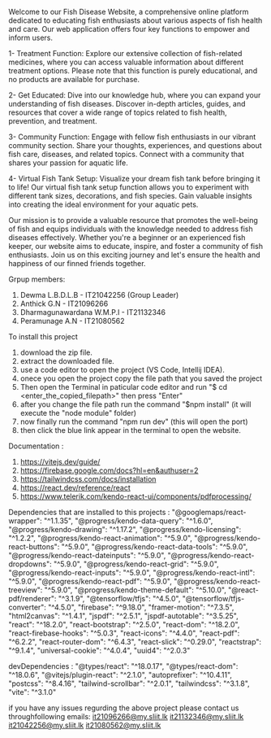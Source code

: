 Welcome to our Fish Disease Website, a comprehensive online platform dedicated to educating fish enthusiasts about various aspects of fish health and care. Our web application offers four key functions to empower and inform users.

1- Treatment Function: Explore our extensive collection of fish-related medicines, where you can access valuable information about different treatment options. Please note that this function is purely educational, and no products are available for purchase.

2- Get Educated: Dive into our knowledge hub, where you can expand your understanding of fish diseases. Discover in-depth articles, guides, and resources that cover a wide range of topics related to fish health, prevention, and treatment.

3- Community Function: Engage with fellow fish enthusiasts in our vibrant community section. Share your thoughts, experiences, and questions about fish care, diseases, and related topics. Connect with a community that shares your passion for aquatic life.

4- Virtual Fish Tank Setup: Visualize your dream fish tank before bringing it to life! Our virtual fish tank setup function allows you to experiment with different tank sizes, decorations, and fish species. Gain valuable insights into creating the ideal environment for your aquatic pets.

Our mission is to provide a valuable resource that promotes the well-being of fish and equips individuals with the knowledge needed to address fish diseases effectively. Whether you're a beginner or an experienced fish keeper, our website aims to educate, inspire, and foster a community of fish enthusiasts. Join us on this exciting journey and let's ensure the health and happiness of our finned friends together.

Grpup members: 
1. Dewma L.B.D.L.B - IT21042256 (Group Leader)
2. Anthick G.N - IT21096266 
3. Dharmagunawardana W.M.P.I - IT21132346
4. Peramunage A.N - IT21080562



To install this project 
1. download the zip file.
2. extract the downloaded file.
3. use a code editor to open the project (VS Code, Intellij IDEA).
4. onece you open the project copy the file path that you saved the project
5. Then open the Terminal in paticular code editor and run "$ cd <enter_the_copied_filepath>" then press "Enter"
6. after you change the file path run the command "$npm install" (it will execute the "node module" folder)
7. now finally run the command "npm run dev" (this will open the port)
8. then click the blue link appear in the terminal to open the website.

Documentation : 
1. https://vitejs.dev/guide/
2. https://firebase.google.com/docs?hl=en&authuser=2
3. https://tailwindcss.com/docs/installation 
4. https://react.dev/reference/react 
5. https://www.telerik.com/kendo-react-ui/components/pdfprocessing/

Dependencies that are installed to this projects : 
    "@googlemaps/react-wrapper": "^1.1.35",
    "@progress/kendo-data-query": "^1.6.0",
    "@progress/kendo-drawing": "^1.17.2",
    "@progress/kendo-licensing": "^1.2.2",
    "@progress/kendo-react-animation": "^5.9.0",
    "@progress/kendo-react-buttons": "^5.9.0",
    "@progress/kendo-react-data-tools": "^5.9.0",
    "@progress/kendo-react-dateinputs": "^5.9.0",
    "@progress/kendo-react-dropdowns": "^5.9.0",
    "@progress/kendo-react-grid": "^5.9.0",
    "@progress/kendo-react-inputs": "^5.9.0",
    "@progress/kendo-react-intl": "^5.9.0",
    "@progress/kendo-react-pdf": "^5.9.0",
    "@progress/kendo-react-treeview": "^5.9.0",
    "@progress/kendo-theme-default": "^5.10.0",
    "@react-pdf/renderer": "^3.1.9",
    "@tensorflow/tfjs": "^4.5.0",
    "@tensorflow/tfjs-converter": "^4.5.0",
    "firebase": "^9.18.0",
    "framer-motion": "^7.3.5",
    "html2canvas": "^1.4.1",
    "jspdf": "^2.5.1",
    "jspdf-autotable": "^3.5.25",
    "react": "^18.2.0",
    "react-bootstrap": "^2.5.0",
    "react-dom": "^18.2.0",
    "react-firebase-hooks": "^5.0.3",
    "react-icons": "^4.4.0",
    "react-pdf": "^6.2.2",
    "react-router-dom": "^6.4.3",
    "react-slick": "^0.29.0",
    "reactstrap": "^9.1.4",
    "universal-cookie": "^4.0.4",
    "uuid4": "^2.0.3"
    
devDependencies : 
    "@types/react": "^18.0.17",
    "@types/react-dom": "^18.0.6",
    "@vitejs/plugin-react": "^2.1.0",
    "autoprefixer": "^10.4.11",
    "postcss": "^8.4.16",
    "tailwind-scrollbar": "^2.0.1",
    "tailwindcss": "^3.1.8",
    "vite": "^3.1.0"
    
 if you have any issues regurding the above project please contact us throughfollowing emails:
 it21096266@my.sliit.lk
 it21132346@my.sliit.lk
 it21042256@my.sliit.lk
 it21080562@my.sliit.lk
